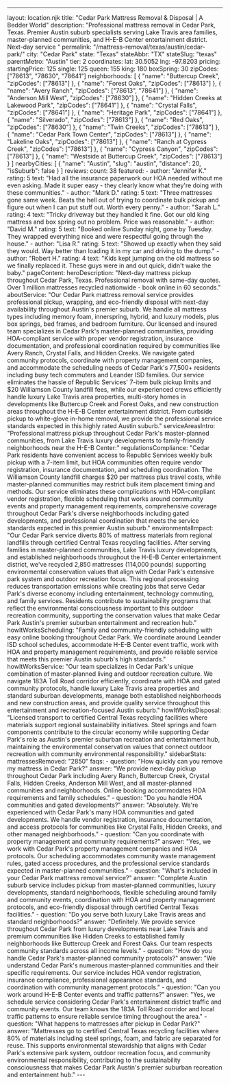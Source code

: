 ---
layout: location.njk
title: "Cedar Park Mattress Removal & Disposal | A Bedder World"
description: "Professional mattress removal in Cedar Park, Texas. Premier Austin suburb specialists serving Lake Travis area families, master-planned communities, and H-E-B Center entertainment district. Next-day service "
permalink: "/mattress-removal/texas/austin/cedar-park/"
city: "Cedar Park" state: "Texas" stateAbbr: "TX" stateSlug: "texas" parentMetro: "Austin" tier: 2 coordinates: lat: 30.5052 lng: -97.8203 pricing: startingPrice: 125 single: 125 queen: 155 king: 180 boxSpring: 30 zipCodes: ["78613", "78630", "78641"] neighborhoods: [ { "name": "Buttercup Creek", "zipCodes": ["78613"] }, { "name": "Forest Oaks", "zipCodes": ["78613"] }, { "name": "Avery Ranch", "zipCodes": ["78613", "78641"] }, { "name": "Anderson Mill West", "zipCodes": ["78630"] }, { "name": "Hidden Creeks at Lakewood Park", "zipCodes": ["78641"] }, { "name": "Crystal Falls", "zipCodes": ["78641"] }, { "name": "Heritage Park", "zipCodes": ["78641"] }, { "name": "Silverado", "zipCodes": ["78613"] }, { "name": "Red Oaks", "zipCodes": ["78630"] }, { "name": "Twin Creeks", "zipCodes": ["78613"] }, { "name": "Cedar Park Town Center", "zipCodes": ["78613"] }, { "name": "Lakeline Oaks", "zipCodes": ["78613"] }, { "name": "Ranch at Cypress Creek", "zipCodes": ["78613"] }, { "name": "Cypress Canyon", "zipCodes": ["78613"] }, { "name": "Westside at Buttercup Creek", "zipCodes": ["78613"] } ] nearbyCities: [ { "name": "Austin", "slug": "austin", "distance": 20, "isSuburb": false } ] reviews: count: 38 featured: - author: "Jennifer K." rating: 5 text: "Had all the insurance paperwork our HOA needed without me even asking. Made it super easy - they clearly know what they're doing with these communities." - author: "Mark D." rating: 5 text: "Three mattresses gone same week. Beats the hell out of trying to coordinate bulk pickup and figure out when I can put stuff out. Worth every penny." - author: "Sarah L." rating: 4 text: "Tricky driveway but they handled it fine. Got our old king mattress and box spring out no problem. Price was reasonable." - author: "David M." rating: 5 text: "Booked online Sunday night, gone by Tuesday. They wrapped everything nice and were respectful going through the house." - author: "Lisa R." rating: 5 text: "Showed up exactly when they said they would. Way better than loading it in my car and driving to the dump." - author: "Robert H." rating: 4 text: "Kids kept jumping on the old mattress so we finally replaced it. These guys were in and out quick, didn't wake the baby." pageContent: heroDescription: "Next-day mattress pickup throughout Cedar Park, Texas. Professional removal with same-day quotes. Over 1 million mattresses recycled nationwide - book online in 60 seconds." aboutService: "Our Cedar Park mattress removal service provides professional pickup, wrapping, and eco-friendly disposal with next-day availability throughout Austin's premier suburb. We handle all mattress types including memory foam, innerspring, hybrid, and luxury models, plus box springs, bed frames, and bedroom furniture. Our licensed and insured team specializes in Cedar Park's master-planned communities, providing HOA-compliant service with proper vendor registration, insurance documentation, and professional coordination required by communities like Avery Ranch, Crystal Falls, and Hidden Creeks. We navigate gated community protocols, coordinate with property management companies, and accommodate the scheduling needs of Cedar Park's 77,500+ residents including busy tech commuters and Leander ISD families. Our service eliminates the hassle of Republic Services' 7-item bulk pickup limits and $20 Williamson County landfill fees, while our experienced crews efficiently handle luxury Lake Travis area properties, multi-story homes in developments like Buttercup Creek and Forest Oaks, and new construction areas throughout the H-E-B Center entertainment district. From curbside pickup to white-glove in-home removal, we provide the professional service standards expected in this highly rated Austin suburb." serviceAreasIntro: "Professional mattress pickup throughout Cedar Park's master-planned communities, from Lake Travis luxury developments to family-friendly neighborhoods near the H-E-B Center:" regulationsCompliance: "Cedar Park residents have convenient access to Republic Services weekly bulk pickup with a 7-item limit, but HOA communities often require vendor registration, insurance documentation, and scheduling coordination. The Williamson County landfill charges $20 per mattress plus travel costs, while master-planned communities may restrict bulk item placement timing and methods. Our service eliminates these complications with HOA-compliant vendor registration, flexible scheduling that works around community events and property management requirements, comprehensive coverage throughout Cedar Park's diverse neighborhoods including gated developments, and professional coordination that meets the service standards expected in this premier Austin suburb." environmentalImpact: "Our Cedar Park service diverts 80% of mattress materials from regional landfills through certified Central Texas recycling facilities. After serving families in master-planned communities, Lake Travis luxury developments, and established neighborhoods throughout the H-E-B Center entertainment district, we've recycled 2,850 mattresses (114,000 pounds) supporting environmental conservation values that align with Cedar Park's extensive park system and outdoor recreation focus. This regional processing reduces transportation emissions while creating jobs that serve Cedar Park's diverse economy including entertainment, technology commuting, and family services. Residents contribute to sustainability programs that reflect the environmental consciousness important to this outdoor recreation community, supporting the conservation values that make Cedar Park Austin's premier suburban entertainment and recreation hub." howItWorksScheduling: "Family and community-friendly scheduling with easy online booking throughout Cedar Park. We coordinate around Leander ISD school schedules, accommodate H-E-B Center event traffic, work with HOA and property management requirements, and provide reliable service that meets this premier Austin suburb's high standards." howItWorksService: "Our team specializes in Cedar Park's unique combination of master-planned living and outdoor recreation culture. We navigate 183A Toll Road corridor efficiently, coordinate with HOA and gated community protocols, handle luxury Lake Travis area properties and standard suburban developments, manage both established neighborhoods and new construction areas, and provide quality service throughout this entertainment and recreation-focused Austin suburb." howItWorksDisposal: "Licensed transport to certified Central Texas recycling facilities where materials support regional sustainability initiatives. Steel springs and foam components contribute to the circular economy while supporting Cedar Park's role as Austin's premier suburban recreation and entertainment hub, maintaining the environmental conservation values that connect outdoor recreation with community environmental responsibility." sidebarStats: mattressesRemoved: "2850" faqs: - question: "How quickly can you remove my mattress in Cedar Park?" answer: "We provide next-day pickup throughout Cedar Park including Avery Ranch, Buttercup Creek, Crystal Falls, Hidden Creeks, Anderson Mill West, and all master-planned communities and neighborhoods. Online booking accommodates HOA requirements and family schedules." - question: "Do you handle HOA communities and gated developments?" answer: "Absolutely. We're experienced with Cedar Park's many HOA communities and gated developments. We handle vendor registration, insurance documentation, and access protocols for communities like Crystal Falls, Hidden Creeks, and other managed neighborhoods." - question: "Can you coordinate with property management and community requirements?" answer: "Yes, we work with Cedar Park's property management companies and HOA protocols. Our scheduling accommodates community waste management rules, gated access procedures, and the professional service standards expected in master-planned communities." - question: "What's included in your Cedar Park mattress removal service?" answer: "Complete Austin suburb service includes pickup from master-planned communities, luxury developments, standard neighborhoods, flexible scheduling around family and community events, coordination with HOA and property management protocols, and eco-friendly disposal through certified Central Texas facilities." - question: "Do you serve both luxury Lake Travis areas and standard neighborhoods?" answer: "Definitely. We provide service throughout Cedar Park from luxury developments near Lake Travis and premium communities like Hidden Creeks to established family neighborhoods like Buttercup Creek and Forest Oaks. Our team respects community standards across all income levels." - question: "How do you handle Cedar Park's master-planned community protocols?" answer: "We understand Cedar Park's numerous master-planned communities and their specific requirements. Our service includes HOA vendor registration, insurance compliance, professional appearance standards, and coordination with community management protocols." - question: "Can you work around H-E-B Center events and traffic patterns?" answer: "Yes, we schedule service considering Cedar Park's entertainment district traffic and community events. Our team knows the 183A Toll Road corridor and local traffic patterns to ensure reliable service timing throughout the area." - question: "What happens to mattresses after pickup in Cedar Park?" answer: "Mattresses go to certified Central Texas recycling facilities where 80% of materials including steel springs, foam, and fabric are separated for reuse. This supports environmental stewardship that aligns with Cedar Park's extensive park system, outdoor recreation focus, and community environmental responsibility, contributing to the sustainability consciousness that makes Cedar Park Austin's premier suburban recreation and entertainment hub." ---